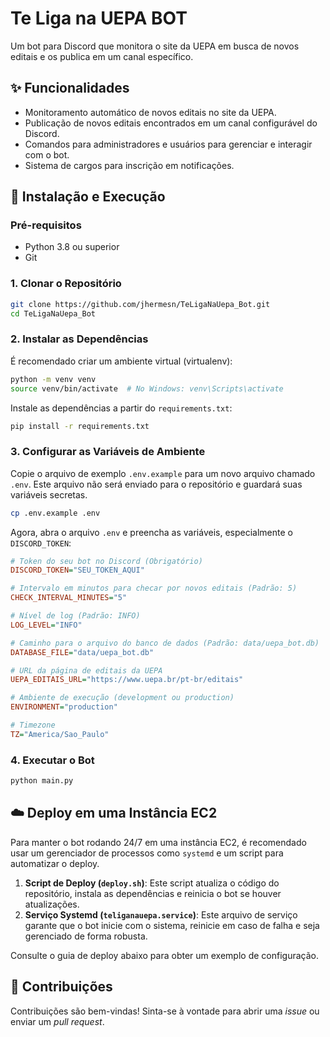 # Te Liga na UEPA BOT

Um bot para Discord que monitora o site da UEPA em busca de novos editais e os publica em um canal específico.

## ✨ Funcionalidades

- Monitoramento automático de novos editais no site da UEPA.
- Publicação de novos editais encontrados em um canal configurável do Discord.
- Comandos para administradores e usuários para gerenciar e interagir com o bot.
- Sistema de cargos para inscrição em notificações.

## 🚀 Instalação e Execução

### Pré-requisitos

- Python 3.8 ou superior
- Git

### 1. Clonar o Repositório

```bash
git clone https://github.com/jhermesn/TeLigaNaUepa_Bot.git
cd TeLigaNaUepa_Bot
```

### 2. Instalar as Dependências

É recomendado criar um ambiente virtual (virtualenv):

```bash
python -m venv venv
source venv/bin/activate  # No Windows: venv\Scripts\activate
```

Instale as dependências a partir do `requirements.txt`:

```bash
pip install -r requirements.txt
```

### 3. Configurar as Variáveis de Ambiente

Copie o arquivo de exemplo `.env.example` para um novo arquivo chamado `.env`. Este arquivo não será enviado para o repositório e guardará suas variáveis secretas.

```bash
cp .env.example .env
```

Agora, abra o arquivo `.env` e preencha as variáveis, especialmente o `DISCORD_TOKEN`:

```ini
# Token do seu bot no Discord (Obrigatório)
DISCORD_TOKEN="SEU_TOKEN_AQUI"

# Intervalo em minutos para checar por novos editais (Padrão: 5)
CHECK_INTERVAL_MINUTES="5"

# Nível de log (Padrão: INFO)
LOG_LEVEL="INFO"

# Caminho para o arquivo do banco de dados (Padrão: data/uepa_bot.db)
DATABASE_FILE="data/uepa_bot.db"

# URL da página de editais da UEPA
UEPA_EDITAIS_URL="https://www.uepa.br/pt-br/editais"

# Ambiente de execução (development ou production)
ENVIRONMENT="production"

# Timezone
TZ="America/Sao_Paulo"
```

### 4. Executar o Bot

```bash
python main.py
```

## ☁️ Deploy em uma Instância EC2

Para manter o bot rodando 24/7 em uma instância EC2, é recomendado usar um gerenciador de processos como `systemd` e um script para automatizar o deploy.

1.  **Script de Deploy (`deploy.sh`)**: Este script atualiza o código do repositório, instala as dependências e reinicia o bot se houver atualizações.
2.  **Serviço Systemd (`teliganauepa.service`)**: Este arquivo de serviço garante que o bot inicie com o sistema, reinicie em caso de falha e seja gerenciado de forma robusta.

Consulte o guia de deploy abaixo para obter um exemplo de configuração.

## 🤝 Contribuições

Contribuições são bem-vindas! Sinta-se à vontade para abrir uma *issue* ou enviar um *pull request*. 